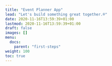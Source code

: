 ```yaml
---
title: "Event Planner App"
lead: "Let's build something great together.®"
date: 2020-11-16T13:59:39+01:00
lastmod: 2020-11-16T13:59:39+01:00
draft: false
images: []
menu:
  docs:
    parent: "first-steps"
weight: 100
toc: true
---
```

